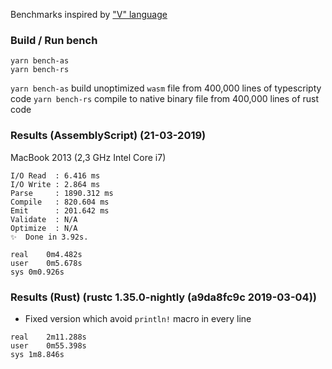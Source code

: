 Benchmarks inspired by ["V" language](https://github.com/vlang-io/V/blob/master/website/compilation_speed_test_gen.v)

### Build / Run bench

```
yarn bench-as
yarn bench-rs
```

`yarn bench-as` build unoptimized `wasm` file from 400,000 lines of typescripty code
`yarn bench-rs` compile to native binary file from 400,000 lines of rust code

### Results (AssemblyScript) (21-03-2019)

MacBook 2013 (2,3 GHz Intel Core i7)

```
I/O Read  : 6.416 ms
I/O Write : 2.864 ms
Parse     : 1890.312 ms
Compile   : 820.604 ms
Emit      : 201.642 ms
Validate  : N/A
Optimize  : N/A
✨  Done in 3.92s.

real    0m4.482s
user    0m5.678s
sys	0m0.926s
```

### Results (Rust) (rustc 1.35.0-nightly (a9da8fc9c 2019-03-04))

* Fixed version which avoid `println!` macro in every line

```
real	2m11.288s
user	0m55.398s
sys	1m8.846s
```
